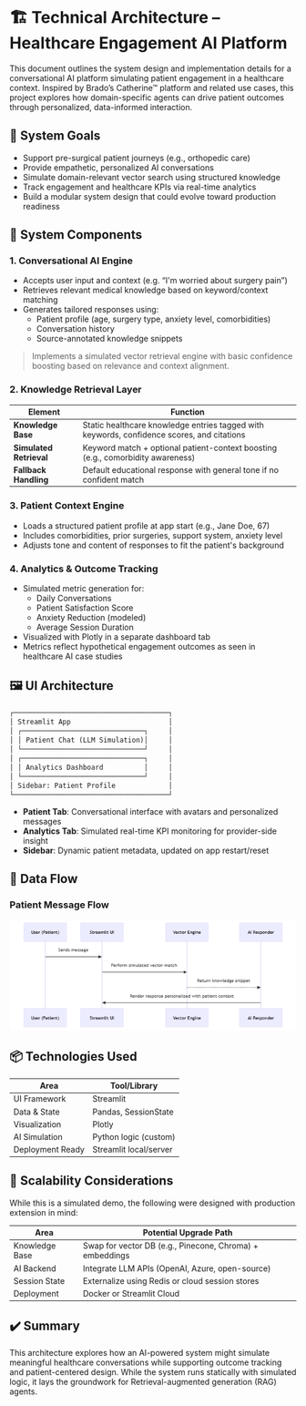 # 🏗️ Technical Architecture – Healthcare Engagement AI Platform

This document outlines the system design and implementation details for a conversational AI platform simulating patient engagement in a healthcare context. Inspired by Brado’s Catherine™ platform and related use cases, this project explores how domain-specific agents can drive patient outcomes through personalized, data-informed interaction.



## 🎯 System Goals

- Support pre-surgical patient journeys (e.g., orthopedic care)
- Provide empathetic, personalized AI conversations
- Simulate domain-relevant vector search using structured knowledge
- Track engagement and healthcare KPIs via real-time analytics
- Build a modular system design that could evolve toward production readiness



## 🧱 System Components

### 1. Conversational AI Engine
- Accepts user input and context (e.g. “I'm worried about surgery pain”)
- Retrieves relevant medical knowledge based on keyword/context matching
- Generates tailored responses using:
  - Patient profile (age, surgery type, anxiety level, comorbidities)
  - Conversation history
  - Source-annotated knowledge snippets

> Implements a simulated vector retrieval engine with basic confidence boosting based on relevance and context alignment.



### 2. Knowledge Retrieval Layer

| Element             | Function                                                                 |
|---------------------|--------------------------------------------------------------------------|
| **Knowledge Base**  | Static healthcare knowledge entries tagged with keywords, confidence scores, and citations |
| **Simulated Retrieval** | Keyword match + optional patient-context boosting (e.g., comorbidity awareness) |
| **Fallback Handling**   | Default educational response with general tone if no confident match |




### 3. Patient Context Engine

- Loads a structured patient profile at app start (e.g., Jane Doe, 67)
- Includes comorbidities, prior surgeries, support system, anxiety level
- Adjusts tone and content of responses to fit the patient's background



### 4. Analytics & Outcome Tracking


- Simulated metric generation for:
  - Daily Conversations
  - Patient Satisfaction Score
  - Anxiety Reduction (modeled)
  - Average Session Duration
- Visualized with Plotly in a separate dashboard tab
- Metrics reflect hypothetical engagement outcomes as seen in healthcare AI case studies



## 🖼️ UI Architecture

```
┌──────────────────────────────────────┐
│ Streamlit App                        │
│ ┌──────────────────────────────┐     │
│ │ Patient Chat (LLM Simulation)│     │
│ └──────────────────────────────┘     │
│ ┌──────────────────────────────┐     │
│ │ Analytics Dashboard          │     │
│ └──────────────────────────────┘     │
│ Sidebar: Patient Profile             │
└──────────────────────────────────────┘
```

- **Patient Tab**: Conversational interface with avatars and personalized messages
- **Analytics Tab**: Simulated real-time KPI monitoring for provider-side insight
- **Sidebar**: Dynamic patient metadata, updated on app restart/reset




## 🧮 Data Flow

### Patient Message Flow

![Patient Message Flow](image.png)


## 📦 Technologies Used

| Area              | Tool/Library               |
| ----------------- | -------------------------- |
| UI Framework      | Streamlit                  |
| Data & State      | Pandas, SessionState       |
| Visualization     | Plotly                     |
| AI Simulation     | Python logic (custom)      |
| Deployment Ready  | Streamlit local/server     |


## 🔧 Scalability Considerations

While this is a simulated demo, the following were designed with production extension in mind:

| Area           | Potential Upgrade Path                                      |
| -------------- | ----------------------------------------------------- |
| Knowledge Base | Swap for vector DB (e.g., Pinecone, Chroma) + embeddings       |
| AI Backend     | Integrate LLM APIs (OpenAI, Azure, open-source)          |
| Session State  | Externalize using Redis or cloud session stores       |
| Deployment     | Docker or Streamlit Cloud            |



## ✔️ Summary

This architecture explores how an AI-powered system might simulate meaningful healthcare conversations while supporting outcome tracking and patient-centered design. While the system runs statically with simulated logic, it lays the groundwork for Retrieval-augmented generation (RAG) agents.
